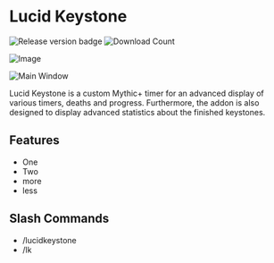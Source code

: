 # Lucid Keystone

![Release version badge](https://img.shields.io/github/v/release/DerHiraz/LucidKeystone?style=flat-square)
![Download Count](https://img.shields.io/github/downloads/DerHiraz/LucidKeystone/total?style=flat-square)

![Image](https://i.gyazo.com/a558e6cdeb1b873f0bfe77627ecc92f6.png)

![Main Window](https://i.gyazo.com/a05d968746c782f9d10679efdba8af52.png)

Lucid Keystone is a custom Mythic+ timer for an advanced display of various timers, deaths and progress. Furthermore, the addon is also designed to display advanced statistics about the finished keystones.

## Features
 - One
 - Two
 - more
 - less
 
 ## Slash Commands
 - /lucidkeystone
 - /lk
